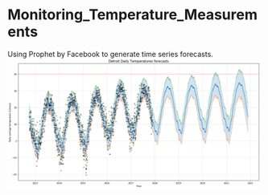 # Monitoring_Temperature_Measurements
Using Prophet by Facebook to generate time series forecasts.
![GitHub Detroit](https://github.com/Tahahaha7/Monitoring_Temperature_Measurements/blob/master/Detroit.png)

